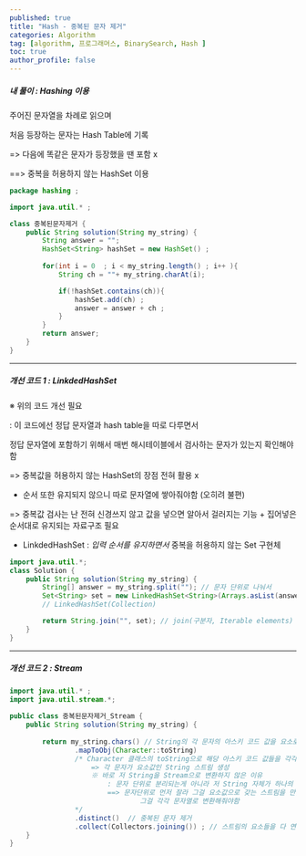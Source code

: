 ```yaml
---
published: true
title: "Hash - 중복된 문자 제거" 
categories: Algorithm 
tag: [algorithm, 프로그래머스, BinarySearch, Hash ] 
toc: true
author_profile: false 
---
```


##### 내 풀이 : Hashing 이용 

주어진 문자열을 차례로 읽으며 

처음 등장하는 문자는 Hash Table에 기록 

=> 다음에 똑같은 문자가 등장했을 땐 포함 x 

==>  중복을 허용하지 않는 HashSet 이용 

```java
package hashing ; 

import java.util.* ; 

class 중복된문자제거 {
    public String solution(String my_string) {
        String answer = "";
        HashSet<String> hashSet = new HashSet() ; 
        
        for(int i = 0  ; i < my_string.length() ; i++ ){
            String ch = ""+ my_string.charAt(i); 

            if(!hashSet.contains(ch)){
                hashSet.add(ch) ; 
                answer = answer + ch ; 
            }
        }
        return answer;
    }
}
```



---

##### 개선 코드 1 : LinkdedHashSet

※ 위의 코드 개선 필요 

: 이 코드에선 정답 문자열과 hash table을 따로 다루면서 

정답 문자열에 포함하기 위해서 매번 해시테이블에서 검사하는 문자가 있는지 확인해야함 

=> 중복값을 허용하지 않는 HashSet의 장점 전혀 활용 x 

+ 순서 또한 유지되지 않으니 따로 문자열에 쌓아줘야함 (오히려 불편) 

=> 중복값 검사는 난 전혀 신경쓰지 않고 값을 넣으면 알아서 걸러지는 기능 + 집어넣은 순서대로 유지되는 자료구조 필요 

* LinkdedHashSet  : *입력 순서를 유지하면서* 중복을 허용하지 않는 Set 구현체  

```java
import java.util.*;
class Solution {
    public String solution(String my_string) {
        String[] answer = my_string.split(""); // 문자 단위로 나눠서 
        Set<String> set = new LinkedHashSet<String>(Arrays.asList(answer));
        // LinkedHashSet(Collection)

        return String.join("", set); // join(구분자, Iterable elements) 
    }
}
```







---

##### 개선 코드 2 : Stream 

```java
import java.util.* ; 
import java.util.stream.*; 
 
public class 중복된문자제거_Stream {
	public String solution(String my_string) {
        
		return my_string.chars() // String의 각 문자의 아스키 코드 값을 요소로 가지는 IntStream 반환 
				.mapToObj(Character::toString)
				/* Character 클래스의 toString으로 해당 아스키 코드 값들을 각각 문자열로 변환  
					=> 각 문자가 요소값인 String 스트림 생성 
					※ 바로 저 String을 Stream으로 변환하지 않은 이유 
						: 문자 단위로 분리되는게 아니라 저 String 자체가 하나의 요소값이 됨
						==> 문자단위로 먼저 잘라 그걸 요소값으로 갖는 스트림을 만들고  - chars() 
								그걸 각각 문자열로 변환해줘야함 
				*/
				.distinct()  // 중복된 문자 제거 
				.collect(Collectors.joining()) ; // 스트림의 요소들을 다 연결해 하나의 문자열 반환 
	}
}
```

